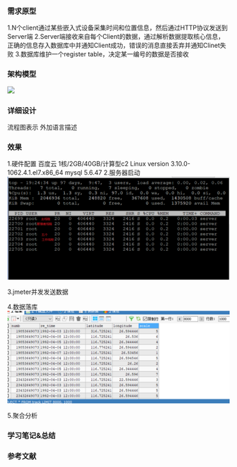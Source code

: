 ### 需求原型
1.N个client通过某些嵌入式设备采集时间和位置信息，然后通过HTTP协议发送到Server端
2.Server端接收来自每个Client的数据，通过解析数据提取核心信息，正确的信息存入数据库中并通知Client成功，错误的消息直接丢弃并通知Clinet失败
3.数据库维护一个register table，决定某一编号的数据是否接收
### 架构模型
![](https://github.com/LMingl/Project1_NetServer/blob/master/images/frame.png)

### 详细设计
流程图表示
外加语言描述



### 效果
1.硬件配置
百度云 1核/2GB/40GB/计算型c2
Linux version 3.10.0-1062.4.1.el7.x86_64 
mysql 5.6.47
2.服务器启动
![](images\运行.png)

3.jmeter并发发送数据

4.数据落库
![](images\落库.png)

5.聚合分析





### 学习笔记&总结


### 参考文献







